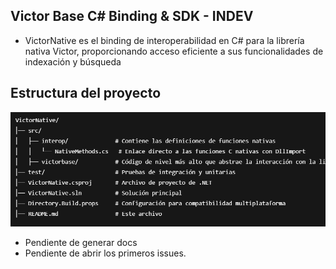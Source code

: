 ## Victor Base C# Binding & SDK - INDEV

- VictorNative es el binding de interoperabilidad en C# para la librería nativa Victor, proporcionando acceso eficiente a sus funcionalidades de indexación y búsqueda

## Estructura del proyecto

![Estructura actual](Assets/fot2.png)


- Pendiente de generar docs
- Pendiente de abrir los primeros issues.
